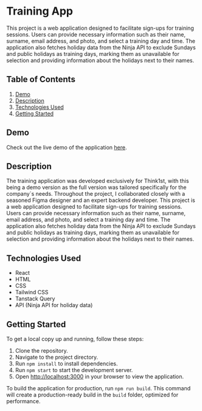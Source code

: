 # Training App

This project is a web application designed to facilitate sign-ups for training sessions. Users can provide necessary information such as their name, surname, email address, and photo, and select a training day and time. The application also fetches holiday data from the Ninja API to exclude Sundays and public holidays as training days, marking them as unavailable for selection and providing information about the holidays next to their names.

## Table of Contents
1. [Demo](#demo)
2. [Description](#description)
3. [Technologies Used](#technologies-used)
4. [Getting Started](#getting-started)

## Demo
Check out the live demo of the application [here](https://mizdebski77.github.io/Training-App/).

## Description
The training application was developed exclusively for Think1st, with this being a demo version as the full version was tailored specifically for the company`s needs. Throughout the project, I collaborated closely with a seasoned Figma designer and an expert backend developer. This project is a web application designed to facilitate sign-ups for training sessions. Users can provide necessary information such as their name, surname, email address, and photo, and select a training day and time. The application also fetches holiday data from the Ninja API to exclude Sundays and public holidays as training days, marking them as unavailable for selection and providing information about the holidays next to their names.

## Technologies Used
- React
- HTML
- CSS
- Tailwind CSS
- Tanstack Query
- API (Ninja API for holiday data)

## Getting Started
To get a local copy up and running, follow these steps:

1. Clone the repository.
2. Navigate to the project directory.
3. Run `npm install` to install dependencies.
4. Run `npm start` to start the development server.
5. Open [http://localhost:3000](http://localhost:3000) in your browser to view the application.

To build the application for production, run `npm run build`. This command will create a production-ready build in the `build` folder, optimized for performance.
